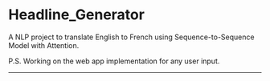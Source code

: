 Headline_Generator
==============================

A NLP project to translate English to French using Sequence-to-Sequence Model with Attention.



P.S. Working on the web app implementation for any user input.

--------


